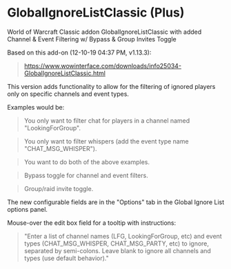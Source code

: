 # GlobalIgnoreListClassic (Plus)
World of Warcraft Classic addon GlobalIgnoreListClassic with added Channel &amp; Event Filtering w/ Bypass & Group Invites Toggle

Based on this add-on (12-10-19 04:37 PM, v1.13.3):
> https://www.wowinterface.com/downloads/info25034-GlobalIgnoreListClassic.html


This version adds functionality to allow for the filtering of ignored players only on specific channels and event types.

Examples would be:
> You only want to filter chat for players in a channel named "LookingForGroup".

> You only want to filter whispers (add the event type name "CHAT_MSG_WHISPER").

> You want to do both of the above examples.

> Bypass toggle for channel and event filters.

> Group/raid invite toggle.

The new configurable fields are in the "Options" tab in the Global Ignore List options panel.

Mouse-over the edit box field for a tooltip with instructions:
> "Enter a list of channel names (LFG, LookingForGroup, etc) and event types (CHAT_MSG_WHISPER, CHAT_MSG_PARTY, etc) to ignore, separated by semi-colons. Leave blank to ignore all channels and types (use default behavior)."
